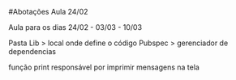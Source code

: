 
#Abotações Aula 24/02

Aula para os dias 24/02 - 03/03 - 10/03

Pasta Lib > local onde define o código 
Pubspec > gerenciador de dependencias 

função print responsável por imprimir mensagens na tela

